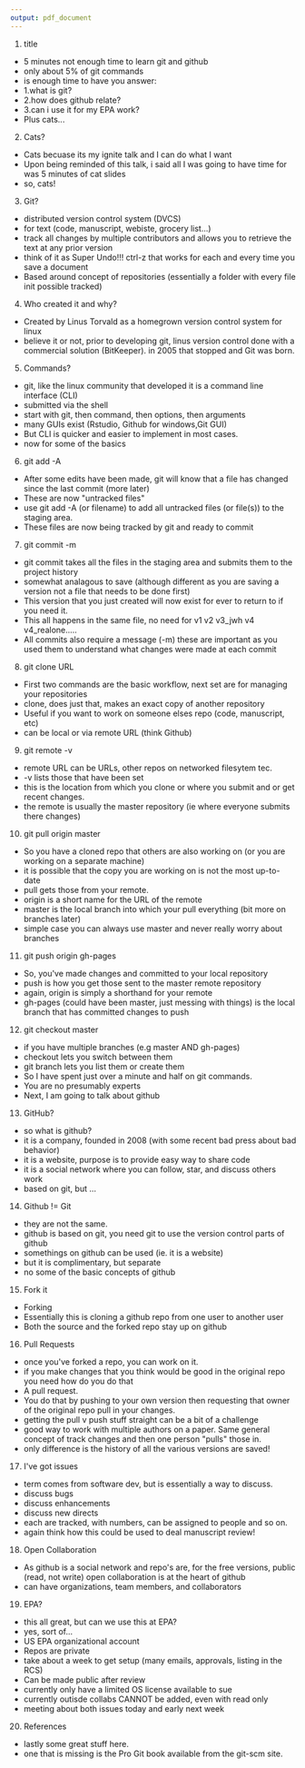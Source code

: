 ```yaml
---
output: pdf_document
---
```

1. title
 - 5 minutes not enough time to learn git and github
 - only about 5% of git commands 
 - is enough time to have you answer:
  - 1.what is git?
  - 2.how does github relate?
  - 3.can i use it for my EPA work?
 - Plus cats...
2. Cats?
 -  Cats becuase its my ignite talk and I can do what I want
 -  Upon being reminded of this talk, i said all I was going to have
    time for was 5 minutes of cat slides
 -  so, cats!
3. Git?
 - distributed version control system (DVCS)
 - for text (code, manuscript, webiste, grocery list...)
 - track all changes by multiple contributors and allows you to retrieve the text at any prior version
 - think of it as Super Undo!!!  ctrl-z that works for each and every time you save a document
 - Based around concept of repositories (essentially a folder with every file init possible tracked)
4. Who created it and why?
 - Created by Linus Torvald as a homegrown version control system for linux
 - believe it or not, prior to developing git, linus version control done with a commercial solution 
   (BitKeeper).  in 2005 that stopped and Git was born.
5. Commands?
 - git, like the linux community that developed it is a command line interface (CLI)
 - submitted via the shell
 - start with git, then command, then options, then arguments
 - many GUIs exist (Rstudio, Github for windows,Git GUI)
 - But CLI is quicker and easier to implement in most cases.
 - now for some of the basics
6. git add -A
 - After some edits have been made, git will know that a file has changed since the last commit (more later)
 - These are now "untracked files"
 - use git add -A (or filename) to add all untracked files (or file(s)) to the staging area.
 - These files are now being tracked by git and ready to commit
7. git commit -m
 - git commit takes all the files in the staging area and submits them to the project history
 - somewhat analagous to save (although different as you are saving a version not a file that needs to be done first)
 - This version that you just created will now exist for ever to return to if you need it.  
 - This all happens in the same file, no need for v1 v2 v3_jwh v4 v4_realone.....
 - All commits also require a message (-m) these are important as you used them to understand what changes were made at each commit
8. git clone URL
 - First two commands are the basic workflow, next set are for managing your repositories
 - clone, does just that, makes an exact copy of another repository
 - Useful if you want to work on someone elses repo (code, manuscript, etc)
 - can be local or via remote URL (think Github)
9. git remote -v
 - remote URL can be URLs, other repos on networked filesytem tec.
 - -v lists those that have been set
 - this is the location from which you clone or where you submit and or get recent changes.
 - the remote is usually the master repository (ie where everyone submits there changes)
10. git pull origin master 
 - So you have a cloned repo that others are also working on (or you are working on a separate machine)
 - it is possible that the copy you are working on is not the most up-to-date
 - pull gets those from your remote. 
 - origin is a short name for the URL of the remote
 - master is the local branch into which your pull everything (bit more on branches later)
 - simple case you can always use master and never really worry about branches
11. git push origin gh-pages
 - So, you've made changes and committed to your local repository
 - push is how you get those sent to the master remote repository
 - again, origin is simply a shorthand for your remote
 - gh-pages (could have been master, just messing with things) is the local branch that has committed changes to push 
12. git checkout master
 - if you have multiple branches (e.g  master AND gh-pages)
 - checkout lets you switch between them
 - git branch lets you list them or create them
 - So I have spent just over a minute and half on git commands.
 - You are no presumably experts
 - Next, I am going to talk about github
13. GitHub?
 - so what is github?
 - it is a company, founded in 2008 (with some recent bad press about bad behavior)
 - it is a website, purpose is to provide easy way to share code
 - it is a social network where you can follow, star, and discuss others work
 - based on git, but ...
14. Github != Git
 - they are not the same.
 - github is based on git, you need git to use the version control parts of github
 - somethings on github can be used (ie. it is a website)
 - but it is complimentary, but separate
 - no some of the basic concepts of github
15. Fork it
 - Forking
 - Essentially this is cloning a github repo from one user to another user
 - Both the source and the forked repo stay up on github
16. Pull Requests
 - once you've forked a repo, you can work on it.
 - if you make changes that you think  would be good in the original repo you need how do you do that
 - A pull request.  
 - You do that by pushing to your own version then requesting that owner of the original repo
   pull in your changes.  
 - getting the pull v push stuff straight can be a bit of a challenge
 - good way to work with multiple authors on a paper.  Same general concept of track changes and then one person "pulls" those in.
 - only difference is the history of all the various versions are saved!
17. I've got issues
 - term comes from software dev, but is essentially a way to discuss.
 - discuss bugs
 - discuss enhancements
 - discuss new directs
 - each are tracked, with numbers, can be assigned to people and so on.
 - again think how this could be used to deal manuscript review!
18. Open Collaboration
 - As github is a social network and repo's are, for the free versions, public (read, not write)
   open collaboration is at the heart of github
 - can have organizations, team members, and collaborators
19. EPA?
 - this all great, but can we use this at EPA?
 - yes, sort of...
 - US EPA organizational account
 - Repos are private
 - take about a week to get setup (many emails, approvals, listing in the RCS)
 - Can be made public after review
 - currently only have a limited OS license available to sue
 - currently outisde collabs CANNOT be added, even with read only
 - meeting about both issues today and early next week
20. References
 - lastly some great stuff here.
 - one that is missing is the Pro Git book available from the git-scm site.